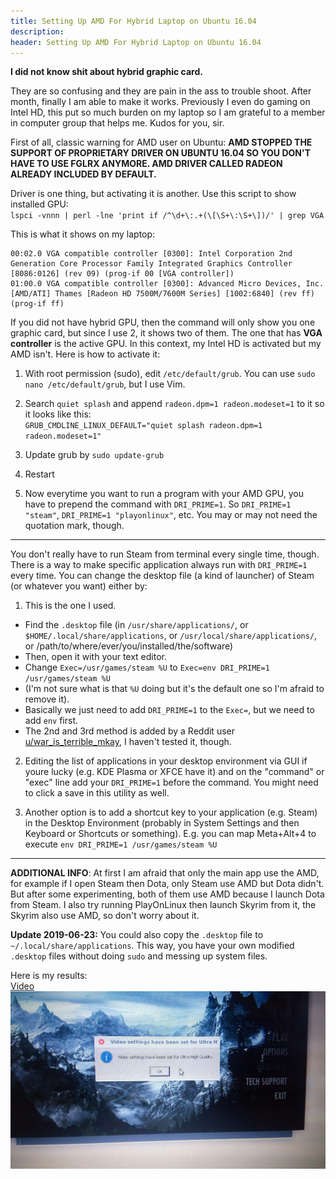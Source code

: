 ```yaml
---
title: Setting Up AMD For Hybrid Laptop on Ubuntu 16.04
description:
header: Setting Up AMD For Hybrid Laptop on Ubuntu 16.04
---
```


**I did not know shit about hybrid graphic card.**

They are so confusing and they are pain in the ass to trouble shoot. After month, finally I am able to make it works. Previously I even do gaming on Intel HD, this put so much burden on my laptop so I am grateful to a member in computer group that helps me. Kudos for you, sir.

First of all, classic warning for AMD user on Ubuntu: **AMD STOPPED THE SUPPORT OF PROPRIETARY DRIVER ON UBUNTU 16.04 SO YOU DON'T HAVE TO USE FGLRX ANYMORE. AMD DRIVER CALLED RADEON ALREADY INCLUDED BY DEFAULT.**

Driver is one thing, but activating it is another. Use this script to show installed GPU:  
`lspci -vnnn | perl -lne 'print if /^\d+\:.+(\[\S+\:\S+\])/' | grep VGA`

This is what it shows on my laptop:  
```
00:02.0 VGA compatible controller [0300]: Intel Corporation 2nd Generation Core Processor Family Integrated Graphics Controller [8086:0126] (rev 09) (prog-if 00 [VGA controller])
01:00.0 VGA compatible controller [0300]: Advanced Micro Devices, Inc. [AMD/ATI] Thames [Radeon HD 7500M/7600M Series] [1002:6840] (rev ff) (prog-if ff)
```

If you did not have hybrid GPU, then the command will only show you one graphic card, but since I use 2, it shows two of them. The one that has **VGA controller** is the active GPU. In this context, my Intel HD is activated but my AMD isn't. Here is how to activate it:

1. With root permission (sudo), edit `/etc/default/grub`. You can use `sudo nano /etc/default/grub`, but I use Vim.
2. Search `quiet splash` and append `radeon.dpm=1 radeon.modeset=1` to it so it looks like this:  
`GRUB_CMDLINE_LINUX_DEFAULT="quiet splash radeon.dpm=1 radeon.modeset=1"`

3. Update grub by `sudo update-grub`
4. Restart
5. Now everytime you want to run a program with your AMD GPU, you have to prepend the command with `DRI_PRIME=1`. So `DRI_PRIME=1 "steam"`, `DRI_PRIME=1 "playonlinux"`, etc. You may or may not need the quotation mark, though.

---

You don't really have to run Steam from terminal every single time, though. There is a way to make specific application always run with `DRI_PRIME=1` every time. You can change the desktop file (a kind of launcher) of Steam (or whatever you want) either by:

1. This is the one I used.  
* Find the `.desktop` file (in `/usr/share/applications/`, or `$HOME/.local/share/applications`, or `/usr/local/share/applications/`, or /path/to/where/ever/you/installed/the/software)  
* Then, open it with your text editor.  
* Change `Exec=/usr/games/steam %U` to `Exec=env DRI_PRIME=1 /usr/games/steam %U`  
* (I'm not sure what is that `%U` doing but it's the default one so I'm afraid to remove it).  
* Basically we just need to add `DRI_PRIME=1` to the `Exec=`, but we need to add `env` first.  
* The 2nd and 3rd method is added by a Reddit user [u/war_is_terrible_mkay](https://www.reddit.com/user/war_is_terrible_mkay), I haven't tested it, though.

2. Editing the list of applications in your desktop environment via GUI if youre lucky (e.g. KDE Plasma or XFCE have it) and on the "command" or "exec" line add your `DRI_PRIME=1` before the command. You might need to click a save in this utility as well.

3. Another option is to add a shortcut key to your application (e.g. Steam) in the Desktop Environment (probably in System Settings and then Keyboard or Shortcuts or something). E.g. you can map Meta+Alt+4 to execute `env DRI_PRIME=1 /usr/games/steam %U`

---

**ADDITIONAL INFO**: At first I am afraid that only the main app use the AMD, for example if I open Steam then Dota, only Steam use AMD but Dota didn't. But after some experimenting, both of them use AMD because I launch Dota from Steam. I also try running PlayOnLinux then launch Skyrim from it, the Skyrim also use AMD, so don't worry about it.

**Update 2019-06-23:** You could also copy the `.desktop` file to `~/.local/share/applications`. This way, you have your own modified `.desktop` files without doing `sudo` and messing up system files.

Here is my results:  
[Video](https://www.youtube.com/watch?v=7qlgKn4TqQw)  
![image](/img/skyrim.jpeg "Ultra")

